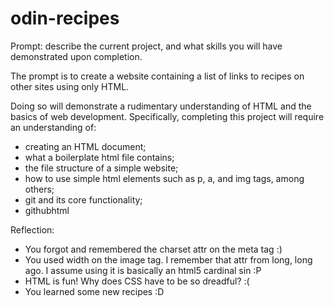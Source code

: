 # odin-recipes

Prompt: describe the current project, and what skills you will have demonstrated upon completion.

The prompt is to create a website containing a list of links to recipes on other sites using only HTML.

Doing so will demonstrate a rudimentary understanding of HTML and the basics of web development. Specifically, completing this project will require an understanding of:
 - creating an HTML document;
 - what a boilerplate html file contains;
 - the file structure of a simple website;
 - how to use simple html elements such as p, a, and img tags, among others;
 - git and its core functionality;
 - githubhtml

 Reflection:
  - You forgot and remembered the charset attr on the meta tag :)
  - You used width on the image tag. I remember that attr from long, long ago. I assume using it is basically an html5 cardinal sin :P
  - HTML is fun! Why does CSS have to be so dreadful? :(
  - You learned some new recipes :D